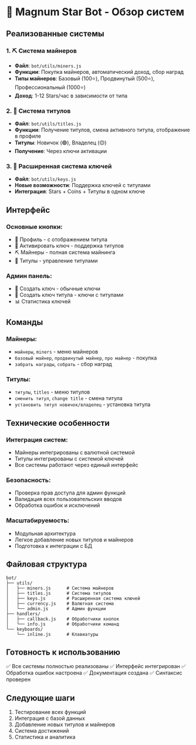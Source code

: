 # 🚀 Magnum Star Bot - Обзор систем

## Реализованные системы

### 1. ⛏️ Система майнеров
- **Файл**: `bot/utils/miners.js`
- **Функции**: Покупка майнеров, автоматический доход, сбор наград
- **Типы майнеров**: Базовый (100⭐), Продвинутый (500⭐), Профессиональный (1000⭐)
- **Доход**: 1-12 Stars/час в зависимости от типа

### 2. 👑 Система титулов
- **Файл**: `bot/utils/titles.js`
- **Функции**: Получение титулов, смена активного титула, отображение в профиле
- **Титулы**: Новичок (🟢), Владелец (🟡)
- **Получение**: Через ключи активации

### 3. 🔑 Расширенная система ключей
- **Файл**: `bot/utils/keys.js`
- **Новые возможности**: Поддержка ключей с титулами
- **Интеграция**: Stars + Coins + Титулы в одном ключе

## Интерфейс

### Основные кнопки:
- 👤 Профиль - с отображением титула
- 🔑 Активировать ключ - поддержка титулов
- ⛏️ Майнеры - полная система майнинга
- 👑 Титулы - управление титулами

### Админ панель:
- 🔑 Создать ключ - обычные ключи
- 👑 Создать ключ титула - ключи с титулами
- 📊 Статистика ключей

## Команды

### Майнеры:
- `майнеры`, `miners` - меню майнеров
- `базовый майнер`, `продвинутый майнер`, `про майнер` - покупка
- `забрать награды`, `собрать` - сбор наград

### Титулы:
- `титулы`, `titles` - меню титулов
- `сменить титул`, `change title` - смена титула
- `установить титул новичок/владелец` - установка титула

## Технические особенности

### Интеграция систем:
- Майнеры интегрированы с валютной системой
- Титулы интегрированы с системой ключей
- Все системы работают через единый интерфейс

### Безопасность:
- Проверка прав доступа для админ функций
- Валидация всех пользовательских вводов
- Обработка ошибок и исключений

### Масштабируемость:
- Модульная архитектура
- Легкое добавление новых титулов и майнеров
- Подготовка к интеграции с БД

## Файловая структура

```
bot/
├── utils/
│   ├── miners.js      # Система майнеров
│   ├── titles.js      # Система титулов
│   ├── keys.js        # Расширенная система ключей
│   ├── currency.js    # Валютная система
│   └── admin.js       # Админ функции
├── handlers/
│   ├── callback.js    # Обработчики кнопок
│   └── info.js        # Обработчики команд
└── keyboards/
    └── inline.js      # Клавиатуры
```

## Готовность к использованию

✅ Все системы полностью реализованы
✅ Интерфейс интегрирован
✅ Обработка ошибок настроена
✅ Документация создана
✅ Синтаксис проверен

## Следующие шаги

1. Тестирование всех функций
2. Интеграция с базой данных
3. Добавление новых титулов и майнеров
4. Система достижений
5. Статистика и аналитика
